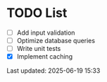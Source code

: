 # TODO List

- [ ] Add input validation
- [ ] Optimize database queries
- [ ] Write unit tests
- [x] Implement caching

Last updated: 2025-06-19 15:33
